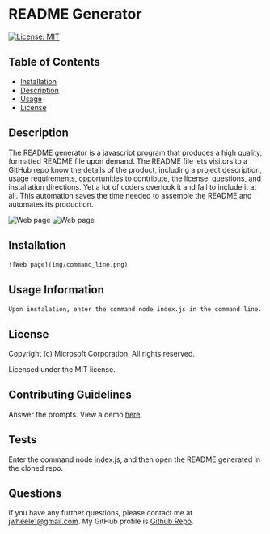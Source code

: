 # README Generator
  [![License: MIT](https://img.shields.io/badge/License-MIT-yellow.svg)](https://opensource.org/licenses/MIT)
  ## Table of Contents
  * [Installation](#Installation)
  * [Description](#Description)
  * [Usage](#Usage)
  * [License](#License)
  ## Description
   The README generator is a javascript program that produces a high quality, formatted README file upon demand. The README file lets visitors to a GitHub repo know the details of the product, including a project description, usage requirements, opportunities to contribute, the license, questions, and installation directions. Yet a lot of coders overlook it and fail to include it at all. This automation saves the time needed to assemble the README and automates its production.

  ![Web page](assets/img/README.png)
  ![Web page](assets/img/command_line.png)
  ## Installation
    ![Web page](img/command_line.png)
  ## Usage Information
    Upon instalation, enter the command node index.js in the command line.
  ## License
  Copyright (c) Microsoft Corporation. All rights reserved.
  
  Licensed under the MIT license.
  ## Contributing Guidelines
  Answer the prompts. View a demo [here](https://drive.google.com/file/d/1yqF2Do7sPyDc9wMi5_-Mz09xYJF8bVyu/view?usp=sharing).
  ## Tests
  Enter the command node index.js, and then open the README generated in the cloned repo.
  ## Questions
  If you have any further questions, please contact me at jwheele1@gmail.com.
  My GitHub profile is [Github Repo](https://github.com/jrtwheeler).
